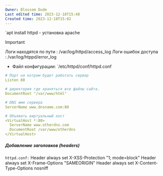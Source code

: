 ```yaml
---
Owner: Blossom Dude
Last edited time: 2023-12-18T15:48
Created time: 2023-12-18T15:02
---
```


`apt install httpd - установка apache

> [!important]  
> Логи находятся по пути : /var/log/httpd/access_log
> Логи ошибок доступа : /var/log/htppd/error_log  

  

- Файл конфигурации: `/etc/httpd/conf/httpd.conf

``` yaml
# Порт на котром будет работать сервер 
Listen 80

# директория где храняться все файлы сайта.
DocumentRoot "/var/www/html" 

# DNS имя сервера
ServerName www.dnsname.com:80 

# Объявить виртуальный хост
<VirtualHost *:80>
  ServerName www.otherdns.com
  DocumentRoot /var/www/otherdns
</VirtualHost>

```


##### Добавление заголовков (headers)
`httpd.conf:`
Header always set X-XSS-Protection "1; mode=block"
Header always set X-Frame-Options "SAMEORIGIN"
Header always set X-Content-Type-Options nosniff